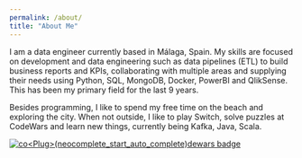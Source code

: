 ```yaml
---
permalink: /about/
title: "About Me"
---
```


I am a data engineer currently based in Málaga, Spain. My skills are focused on development and data engineering such as data pipelines (ETL) to build business reports and KPIs, collaborating with multiple areas and supplying their needs using Python, SQL, MongoDB, Docker, PowerBI and QlikSense. This has been my primary field for the last 9 years.

Besides programming, I like to spend my free time on the beach and exploring the city. When not outside, I like to play Switch, solve puzzles at CodeWars and learn new things, currently being Kafka, Java, Scala.

<div class="aside">
<a target="_blank" href="https://www.codewars.com/users/ChristianNogueira"><img src="https://www.codewars.com/users/ChristianNogueira/badges/large" alt="co<Plug>(neocomplete_start_auto_complete)dewars badge" /></a>
</div>
